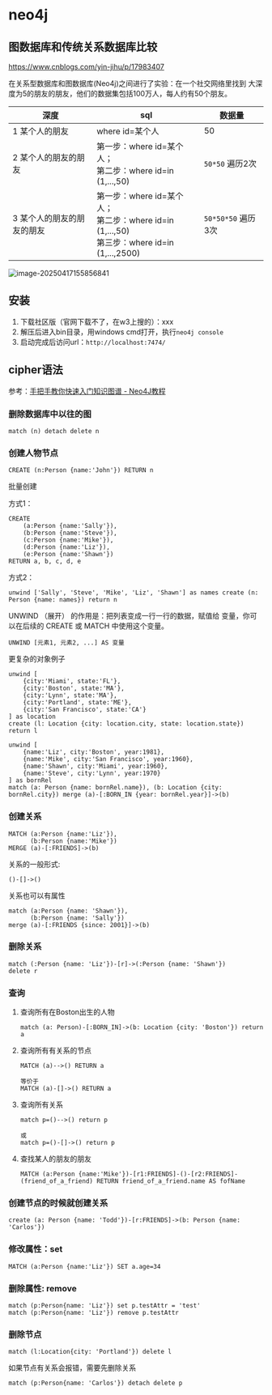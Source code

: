 # neo4j

## 图数据库和传统关系数据库比较

https://www.cnblogs.com/yin-jihu/p/17983407

在关系型数据库和图数据库(Neo4j)之间进行了实验：在一个社交网络里找到 大深度为5的朋友的朋友，他们的数据集包括100万人，每人约有50个朋友。

| 深度                       | sql                                                          | 数据量             |
| -------------------------- | ------------------------------------------------------------ | ------------------ |
| 1 某个人的朋友             | where id=某个人                                              | 50                 |
| 2 某个人的朋友的朋友       | 第一步：where id=某个人；<br>第二步：where id=in (1,...,50)  | `50*50` 遍历2次    |
| 3 某个人的朋友的朋友的朋友 | 第一步：where id=某个人；<br/>第二步：where id=in (1,...,50)<br/>第三步：where id=in (1,...,2500)<br/> | `50*50*50` 遍历3次 |

![image-20250417155856841](http://image.huawei.com/tiny-lts/v1/images/hi3ms/667acfb07613f9044801d3e1245586b0_2123x1047.png)

## 安装

1. 下载社区版（官网下载不了，在w3上搜的）：xxx
2. 解压后进入bin目录，用windows cmd打开，执行`neo4j console`
3. 启动完成后访问url：`http://localhost:7474/`

## cipher语法

参考：[手把手教你快速入门知识图谱 - Neo4J教程](https://zhuanlan.zhihu.com/p/88745411)

### 删除数据库中以往的图

```
match (n) detach delete n
```

### 创建人物节点

```
CREATE (n:Person {name:'John'}) RETURN n
```

批量创建

方式1：

```
CREATE  
    (a:Person {name:'Sally'}),
    (b:Person {name:'Steve'}),
    (c:Person {name:'Mike'}),
    (d:Person {name:'Liz'}),
    (e:Person {name:'Shawn'})
RETURN a, b, c, d, e
```

方式2：

```
unwind ['Sally', 'Steve', 'Mike', 'Liz', 'Shawn'] as names create (n: Person {name: names}) return n
```

UNWIND （展开） 的作用是：把列表变成一行一行的数据，赋值给 变量，你可以在后续的 CREATE 或 MATCH 中使用这个变量。

```
UNWIND [元素1, 元素2, ...] AS 变量
```

更复杂的对象例子

```
unwind [
    {city:'Miami', state:'FL'},
    {city:'Boston', state:'MA'},
    {city:'Lynn', state:'MA'},
    {city:'Portland', state:'ME'},
    {city:'San Francisco', state:'CA'}
] as location
create (l: Location {city: location.city, state: location.state}) return l

unwind [
    {name:'Liz', city:'Boston', year:1981},
    {name:'Mike', city:'San Francisco', year:1960},
    {name:'Shawn', city:'Miami', year:1960},
    {name:'Steve', city:'Lynn', year:1970}
] as bornRel
match (a: Person {name: bornRel.name}), (b: Location {city: bornRel.city}) merge (a)-[:BORN_IN {year: bornRel.year}]->(b)
```

### 创建关系

```
MATCH (a:Person {name:'Liz'}), 
      (b:Person {name:'Mike'}) 
MERGE (a)-[:FRIENDS]->(b)
```

关系的一般形式:

```
()-[]->()
```

关系也可以有属性

```
match (a:Person {name: 'Shawn'}),
      (b:Person {name: 'Sally'})
merge (a)-[:FRIENDS {since: 2001}]->(b)
```

### 删除关系

```
match (:Person {name: 'Liz'})-[r]->(:Person {name: 'Shawn'})
delete r
```

### 查询

1. 查询所有在Boston出生的人物

   ```
   match (a: Person)-[:BORN_IN]->(b: Location {city: 'Boston'}) return a
   ```

2. 查询所有有关系的节点

   ```
   MATCH (a)-->() RETURN a
   
   等价于
   MATCH (a)-[]->() RETURN a
   ```

3. 查询所有关系

   ```
   match p=()-->() return p
   
   或
   match p=()-[]->() return p
   ```

4. 查找某人的朋友的朋友

   ```
   MATCH (a:Person {name:'Mike'})-[r1:FRIENDS]-()-[r2:FRIENDS]-(friend_of_a_friend) RETURN friend_of_a_friend.name AS fofName
   ```

### 创建节点的时候就创建关系

```
create (a: Person {name: 'Todd'})-[r:FRIENDS]->(b: Person {name: 'Carlos'})
```

### 修改属性：set

  ```
MATCH (a:Person {name:'Liz'}) SET a.age=34
  ```

### 删除属性: remove

```
match (p:Person{name: 'Liz'}) set p.testAttr = 'test'
match (p:Person{name: 'Liz'}) remove p.testAttr
```

### 删除节点

```
match (l:Location{city: 'Portland'}) delete l
```

如果节点有关系会报错，需要先删除关系

```
match (p:Person{name: 'Carlos'}) detach delete p
```



